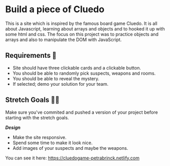 # Build a piece of Cluedo

This is a site which is inspired by the famous board game Cluedo.
It is all about Javascript, learning about arrays and objects and to hooked it up with some html and css. The focus on this project was to practice objects and arrays and also to manipulate the DOM with JavaScript.

## Requirements 🧪

- Site should have three clickable cards and a clickable button.
- You should be able to randomly pick suspects, weapons and rooms.
- You should be able to reveal the mystery.
- If selected; demo your solution for your team.

## Stretch Goals 🏃‍♂

Make sure you've commited and pushed a version of your project before starting with the stretch goals.

**_Design_**

- Make the site responsive.
- Spend some time to make it look nice.
- Add images of your suspects and maybe the weapons.

You can see it here: https://cluedogame-petrabrinck.netlify.com
